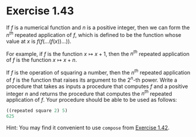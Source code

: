 # Exercise 1.43

If $f$ is a numerical function and $n$ is a positive integer, then we can form
the $n^{th}$ repeated application of $f$, which is defined to be the function
whose value at $x$ is $f(f(\ldots(f(x))\ldots))$.

For example, if $f$ is the function $x \mapsto x+1$, then the $n^{th}$ repeated
application of $f$ is the function $x \mapsto x+n$.

If $f$ is the operation of squaring a number, then the $n^{th}$ repeated
application of $f$ is the function that raises its argument to the $2^n$-th
power. Write a procedure that takes as inputs a procedure that computes $f$ and
a positive integer $n$ and returns the procedure that computes the $n^{th}$
repeated application of $f$. Your procedure should be able to be used as
follows:

```scheme
((repeated square 2) 5)
625
```

Hint: You may find it convenient to use `compose` from
[Exercise 1.42](./1.42.md).
